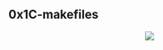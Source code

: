 ## 0x1C-makefiles

<p align="center">
<img src="https://s3.amazonaws.com/intranet-projects-files/holbertonschool-low_level_programming/273/giphy-2.gif" atl loading="lazy" style>
</p>

